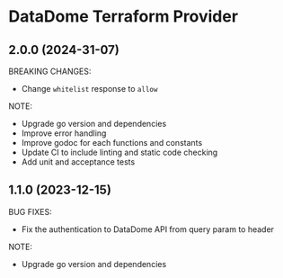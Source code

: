 # DataDome Terraform Provider

## 2.0.0 (2024-31-07)

BREAKING CHANGES:

- Change `whitelist` response to `allow`

NOTE:

- Upgrade go version and dependencies
- Improve error handling
- Improve godoc for each functions and constants
- Update CI to include linting and static code checking
- Add unit and acceptance tests

## 1.1.0 (2023-12-15)

BUG FIXES:

- Fix the authentication to DataDome API from query param to header

NOTE:

- Upgrade go version and dependencies